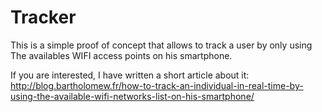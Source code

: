 Tracker
=======

This is a simple proof of concept that allows to track a user by only using The
availables WIFI access points on his smartphone.

If you are interested, I have written a short article about it:
http://blog.bartholomew.fr/how-to-track-an-individual-in-real-time-by-using-the-available-wifi-networks-list-on-his-smartphone/

